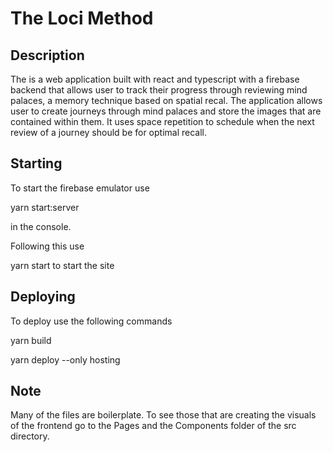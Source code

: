 # The Loci Method

## Description

The is a web application built with react and typescript with a firebase backend that allows user to track their progress through reviewing mind palaces, a memory technique based on spatial recal. The application allows user to create journeys through mind palaces and store the images that are contained within them. It uses space repetition to schedule when the next review of a journey should be for optimal recall.

## Starting

To start the firebase emulator use

yarn start:server

in the console.

Following this use

yarn start to start the site

## Deploying

To deploy use the following commands

yarn build

yarn deploy --only hosting

## Note

Many of the files are boilerplate. To see those that are creating the visuals of the frontend go to the Pages and the Components folder of the src directory.
